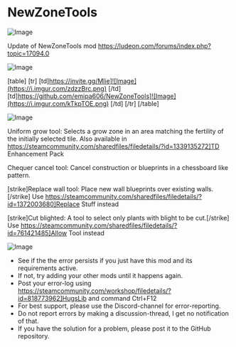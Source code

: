 # NewZoneTools

![Image](https://i.imgur.com/WAEzk68.png)

Update of NewZoneTools mod
https://ludeon.com/forums/index.php?topic=17094.0

![Image](https://i.imgur.com/7Gzt3Rg.png)


[table]
    [tr]
        [td]https://invite.gg/Mlie]![Image](https://i.imgur.com/zdzzBrc.png)
[/td]
        [td]https://github.com/emipa606/NewZoneTools]![Image](https://i.imgur.com/kTkpTOE.png)
[/td]
    [/tr]
[/table]
	
![Image](https://i.imgur.com/NOW7jU1.png)

Uniform grow tool: Selects a grow zone in an area matching the fertility of the initially selected tile. Also available in https://steamcommunity.com/sharedfiles/filedetails/?id=1339135272]TD Enhancement Pack

Chequer cancel tool: Cancel construction or blueprints in a chessboard like pattern.

[strike]Replace wall tool: Place new wall blueprints over existing walls.[/strike] Use https://steamcommunity.com/sharedfiles/filedetails/?id=1372003680]Replace Stuff instead

[strike]Cut blighted: A tool to select only plants with blight to be cut.[/strike] Use https://steamcommunity.com/sharedfiles/filedetails/?id=761421485]Allow Tool instead

![Image](https://i.imgur.com/Rs6T6cr.png)



-  See if the the error persists if you just have this mod and its requirements active.
-  If not, try adding your other mods until it happens again.
-  Post your error-log using https://steamcommunity.com/workshop/filedetails/?id=818773962]HugsLib and command Ctrl+F12
-  For best support, please use the Discord-channel for error-reporting.
-  Do not report errors by making a discussion-thread, I get no notification of that.
-  If you have the solution for a problem, please post it to the GitHub repository.



